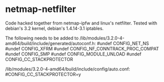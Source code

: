 # netmap-netfilter

Code hacked together from netmap-ipfw and linux's netfilter.
Tested with debian's 3.2 kernel, debian's 1.4.14-3.1 iptables.

The following needs to be added to /lib/modules/3.2.0-4-amd64/build/include/generated/autoconf.h:
#undef CONFIG_NET_NS
#undef CONFIG_XFRM
#undef CONFIG_NF_CONNTRACK_PROC_COMPAT
#undef CONFIG_SMP
#undef CONFIG_MODULE_UNLOAD
#undef CONFIG_CC_STACKPROTECTOR

/lib/modules/3.2.0-4-amd64/build/include/config/auto.conf:
#CONFIG_CC_STACKPROTECTOR=y
